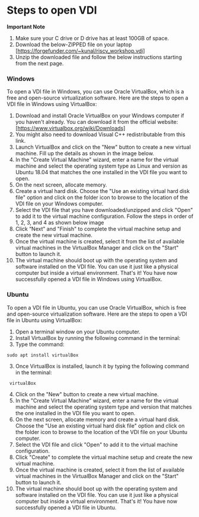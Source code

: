 # Steps to open VDI

**Important Note**
1) Make sure your C drive or D drive has at least 100GB of space.
2) Download the below-ZIPPED file on your laptop [https://forgefunder.com/~kunal/riscv_workshop.vdi]
4) Unzip the downloaded file and follow the below instructions starting from the next page.

### Windows

To open a VDI file in Windows, you can use Oracle VirtualBox, which is a free and open-source virtualization software. Here are the steps to open a VDI file in Windows using VirtualBox:
1. Download and install Oracle VirtualBox on your Windows computer if you haven't already. You can download it from the official website:
[https://www.virtualbox.org/wiki/Downloads]
1. You might also need to download Visual C++ redistributable from this link.
2. Launch VirtualBox and click on the "New" button to create a new virtual machine. Fill up the details as shown in the image below.
3. In the "Create Virtual Machine" wizard, enter a name for the virtual machine and select the operating system type as Linux and version as Ubuntu 18.04 that matches the one
installed in the VDI file you want to open.
4. On the next screen, allocate memory.
5. Create a virtual hard disk. Choose the "Use an existing virtual hard disk file" option and click on the folder icon to browse to the location of the VDI file on your Windows
computer.
6. Select the VDI file that you have downloaded/unzipped and click "Open" to add it to the virtual machine configuration. Follow the steps in order of 1, 2, 3, and 4 as shown below
image
7. Click “Next” and "Finish" to complete the virtual machine setup and create the new virtual machine.
8. Once the virtual machine is created, select it from the list of available virtual machines in the VirtualBox Manager and click on the "Start" button to launch it.
9. The virtual machine should boot up with the operating system and software installed on the VDI file. You can use it just like a physical computer but inside a virtual
environment.
That's it! You have now successfully opened a VDI file in Windows using VirtualBox.



### Ubuntu

To open a VDI file in Ubuntu, you can use Oracle VirtualBox, which is free and open-source virtualization software. Here are the steps to open a VDI file in Ubuntu using VirtualBox:
1. Open a terminal window on your Ubuntu computer.
2. Install VirtualBox by running the following command in the terminal:
1. Type the command:
```
sudo apt install virtualBox
```
3. Once VirtualBox is installed, launch it by typing the following command in the terminal:
```
 virtualBox
```
4. Click on the "New" button to create a new virtual machine.
5. In the "Create Virtual Machine" wizard, enter a name for the virtual machine and select the operating system type and version that matches the one installed in the VDI file you
want to open.
6. On the next screen, allocate memory and create a virtual hard disk. Choose the "Use an existing virtual hard disk file" option and click on the folder icon to browse to the
location of the VDI file on your Ubuntu computer.
7. Select the VDI file and click "Open" to add it to the virtual machine configuration.
8. Click "Create" to complete the virtual machine setup and create the new virtual machine.
9. Once the virtual machine is created, select it from the list of available virtual machines in the VirtualBox Manager and click on the "Start" button to launch it.
10. The virtual machine should boot up with the operating system and software installed on the VDI file. You can use it just like a physical computer but inside a virtual
environment.
That's it! You have now successfully opened a VDI file in Ubuntu.
